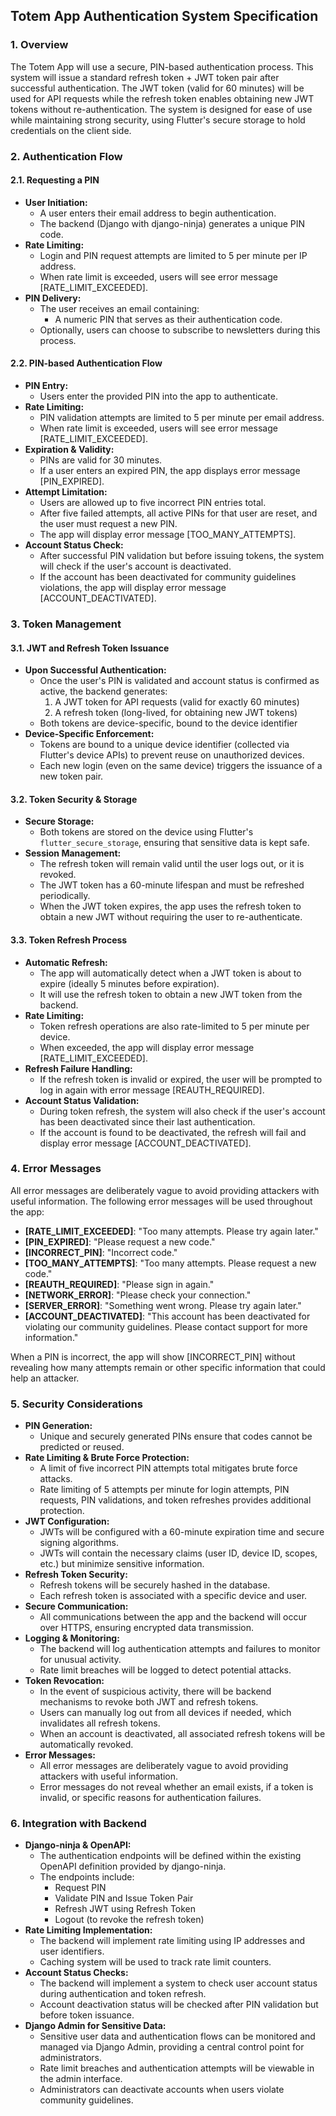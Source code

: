 ## Totem App Authentication System Specification

### 1. Overview
The Totem App will use a secure, PIN-based authentication process. This system will issue a standard refresh token + JWT token pair after successful authentication. The JWT token (valid for 60 minutes) will be used for API requests while the refresh token enables obtaining new JWT tokens without re-authentication. The system is designed for ease of use while maintaining strong security, using Flutter's secure storage to hold credentials on the client side.

### 2. Authentication Flow
#### 2.1. Requesting a PIN
- **User Initiation:**
  - A user enters their email address to begin authentication.
  - The backend (Django with django-ninja) generates a unique PIN code.
- **Rate Limiting:**
  - Login and PIN request attempts are limited to 5 per minute per IP address.
  - When rate limit is exceeded, users will see error message [RATE_LIMIT_EXCEEDED].
- **PIN Delivery:**
  - The user receives an email containing:
    - A numeric PIN that serves as their authentication code.
  - Optionally, users can choose to subscribe to newsletters during this process.

#### 2.2. PIN-based Authentication Flow
- **PIN Entry:**
  - Users enter the provided PIN into the app to authenticate.
- **Rate Limiting:**
  - PIN validation attempts are limited to 5 per minute per email address.
  - When rate limit is exceeded, users will see error message [RATE_LIMIT_EXCEEDED].
- **Expiration & Validity:**
  - PINs are valid for 30 minutes.
  - If a user enters an expired PIN, the app displays error message [PIN_EXPIRED].
- **Attempt Limitation:**
  - Users are allowed up to five incorrect PIN entries total.
  - After five failed attempts, all active PINs for that user are reset, and the user must request a new PIN.
  - The app will display error message [TOO_MANY_ATTEMPTS].
- **Account Status Check:**
  - After successful PIN validation but before issuing tokens, the system will check if the user's account is deactivated.
  - If the account has been deactivated for community guidelines violations, the app will display error message [ACCOUNT_DEACTIVATED].

### 3. Token Management
#### 3.1. JWT and Refresh Token Issuance
- **Upon Successful Authentication:**
  - Once the user's PIN is validated and account status is confirmed as active, the backend generates:
    1. A JWT token for API requests (valid for exactly 60 minutes)
    2. A refresh token (long-lived, for obtaining new JWT tokens)
  - Both tokens are device-specific, bound to the device identifier
- **Device-Specific Enforcement:**
  - Tokens are bound to a unique device identifier (collected via Flutter's device APIs) to prevent reuse on unauthorized devices.
  - Each new login (even on the same device) triggers the issuance of a new token pair.

#### 3.2. Token Security & Storage
- **Secure Storage:**
  - Both tokens are stored on the device using Flutter's `flutter_secure_storage`, ensuring that sensitive data is kept safe.
- **Session Management:**
  - The refresh token will remain valid until the user logs out, or it is revoked.
  - The JWT token has a 60-minute lifespan and must be refreshed periodically.
  - When the JWT token expires, the app uses the refresh token to obtain a new JWT without requiring the user to re-authenticate.

#### 3.3. Token Refresh Process
- **Automatic Refresh:**
  - The app will automatically detect when a JWT token is about to expire (ideally 5 minutes before expiration).
  - It will use the refresh token to obtain a new JWT token from the backend.
- **Rate Limiting:**
  - Token refresh operations are also rate-limited to 5 per minute per device.
  - When exceeded, the app will display error message [RATE_LIMIT_EXCEEDED].
- **Refresh Failure Handling:**
  - If the refresh token is invalid or expired, the user will be prompted to log in again with error message [REAUTH_REQUIRED].
- **Account Status Validation:**
  - During token refresh, the system will also check if the user's account has been deactivated since their last authentication.
  - If the account is found to be deactivated, the refresh will fail and display error message [ACCOUNT_DEACTIVATED].

### 4. Error Messages
All error messages are deliberately vague to avoid providing attackers with useful information. The following error messages will be used throughout the app:

- **[RATE_LIMIT_EXCEEDED]**: "Too many attempts. Please try again later."
- **[PIN_EXPIRED]**: "Please request a new code."
- **[INCORRECT_PIN]**: "Incorrect code."
- **[TOO_MANY_ATTEMPTS]**: "Too many attempts. Please request a new code."
- **[REAUTH_REQUIRED]**: "Please sign in again."
- **[NETWORK_ERROR]**: "Please check your connection."
- **[SERVER_ERROR]**: "Something went wrong. Please try again later."
- **[ACCOUNT_DEACTIVATED]**: "This account has been deactivated for violating our community guidelines. Please contact support for more information."

When a PIN is incorrect, the app will show [INCORRECT_PIN] without revealing how many attempts remain or other specific information that could help an attacker.

### 5. Security Considerations
- **PIN Generation:**
  - Unique and securely generated PINs ensure that codes cannot be predicted or reused.
- **Rate Limiting & Brute Force Protection:**
  - A limit of five incorrect PIN attempts total mitigates brute force attacks.
  - Rate limiting of 5 attempts per minute for login attempts, PIN requests, PIN validations, and token refreshes provides additional protection.
- **JWT Configuration:**
  - JWTs will be configured with a 60-minute expiration time and secure signing algorithms.
  - JWTs will contain the necessary claims (user ID, device ID, scopes, etc.) but minimize sensitive information.
- **Refresh Token Security:**
  - Refresh tokens will be securely hashed in the database.
  - Each refresh token is associated with a specific device and user.
- **Secure Communication:**
  - All communications between the app and the backend will occur over HTTPS, ensuring encrypted data transmission.
- **Logging & Monitoring:**
  - The backend will log authentication attempts and failures to monitor for unusual activity.
  - Rate limit breaches will be logged to detect potential attacks.
- **Token Revocation:**
  - In the event of suspicious activity, there will be backend mechanisms to revoke both JWT and refresh tokens.
  - Users can manually log out from all devices if needed, which invalidates all refresh tokens.
  - When an account is deactivated, all associated refresh tokens will be automatically revoked.
- **Error Messages:**
  - All error messages are deliberately vague to avoid providing attackers with useful information.
  - Error messages do not reveal whether an email exists, if a token is invalid, or specific reasons for authentication failures.

### 6. Integration with Backend
- **Django-ninja & OpenAPI:**
  - The authentication endpoints will be defined within the existing OpenAPI definition provided by django-ninja.
  - The endpoints include:
    - Request PIN
    - Validate PIN and Issue Token Pair
    - Refresh JWT using Refresh Token
    - Logout (to revoke the refresh token)
- **Rate Limiting Implementation:**
  - The backend will implement rate limiting using IP addresses and user identifiers.
  - Caching system will be used to track rate limit counters.
- **Account Status Checks:**
  - The backend will implement a system to check user account status during authentication and token refresh.
  - Account deactivation status will be checked after PIN validation but before token issuance.
- **Django Admin for Sensitive Data:**
  - Sensitive user data and authentication flows can be monitored and managed via Django Admin, providing a central control point for administrators.
  - Rate limit breaches and authentication attempts will be viewable in the admin interface.
  - Administrators can deactivate accounts when users violate community guidelines.
